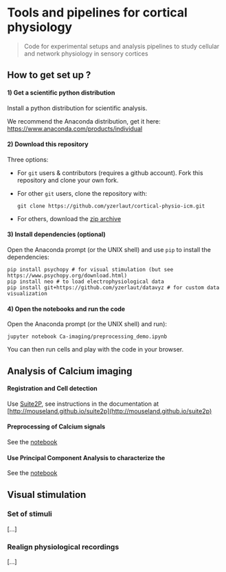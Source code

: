 # Tools and pipelines for cortical physiology

> Code for experimental setups and analysis pipelines to study cellular and network physiology in sensory cortices 

## How to get set up ?

#### 1) Get a scientific python distribution

Install a python distribution for scientific analysis.

We recommend the Anaconda distribution, get it here: https://www.anaconda.com/products/individual

#### 2) Download this repository

Three options:

- For `git` users & contributors (requires a github account). Fork this repository and clone your own fork.
  
- For other `git` users, clone the repository with:
  ```
  git clone https://github.com/yzerlaut/cortical-physio-icm.git
  ```

- For others, download the [zip archive](https://github.com/yzerlaut/cortical-physio-icm/archive/master.zip)

#### 3) Install dependencies (optional)

Open the Anaconda prompt (or the UNIX shell) and use `pip` to install the dependencies:
```
pip install psychopy # for visual stimulation (but see https://www.psychopy.org/download.html)
pip install neo # to load electrophysiological data
pip install git+https://github.com/yzerlaut/datavyz # for custom data visualization
```

#### 4) Open the notebooks and run the code

Open the Anaconda prompt (or the UNIX shell) and run):
```
jupyter notebook Ca-imaging/preprocessing_demo.ipynb
```
You can then run cells and play with the code in your browser.

## Analysis of Calcium imaging

#### Registration and Cell detection

Use [Suite2P](https://github.com/MouseLand/suite2p), see instructions in the documentation at [http://mouseland.github.io/suite2p](http://mouseland.github.io/suite2p)

#### Preprocessing of Calcium signals

See the [notebook](https://github.com/yzerlaut/cortical-physio-icm/blob/master/Ca-imaging/preprocessing_demo.ipynb)

#### Use Principal Component Analysis to characterize the

See the [notebook](https://github.com/yzerlaut/cortical-physio-icm/blob/master/Ca-imaging/PCA_demo.ipynb)

## Visual stimulation

### Set of stimuli

[...]

### Realign physiological recordings

[...]

